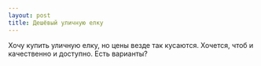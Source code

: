 ```yaml
---
layout: post 
title: Дешёвый уличную елку 
--- 
```

Хочу купить уличную елку, но цены везде так кусаются. Хочется, чтоб и качественно и доступно. Есть варианты?